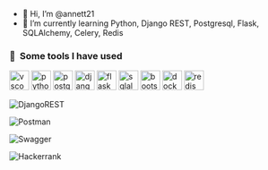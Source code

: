 - 👋 Hi, I’m @annett21
- 🌱 I’m currently learning Python, Django REST, Postgresql, Flask, SQLAlchemy, Celery, Redis

<!---
annett21/annett21 is a ✨ special ✨ repository because its `README.md` (this file) appears on your GitHub profile.
You can click the Preview link to take a look at your changes.
--->

<h3> 🚀 &nbsp;Some tools I have used</h3>
<p align="left">
<img src="https://cdn.jsdelivr.net/gh/devicons/devicon/icons/vscode/vscode-original.svg" alt="vscode" width="35" height="35"/>
<img src="https://cdn.jsdelivr.net/gh/devicons/devicon/icons/python/python-original.svg" alt="python" width="35" height="35"/>
<img src="https://cdn.jsdelivr.net/gh/devicons/devicon/icons/postgresql/postgresql-plain.svg" alt="postgres" width="35" height="35"/>
<img src="https://cdn.jsdelivr.net/gh/devicons/devicon/icons/django/django-plain.svg" alt="django" width="35" height="35"/>
<img src="https://cdn.jsdelivr.net/gh/devicons/devicon/icons/flask/flask-original.svg" alt="flask" width="35" height="35"/>
<img src="https://cdn.jsdelivr.net/gh/devicons/devicon/icons/sqlalchemy/sqlalchemy-original.svg" alt="sqlalchemy" width="35" height="35"/>
<img src="https://cdn.jsdelivr.net/gh/devicons/devicon/icons/bootstrap/bootstrap-plain.svg" alt="bootstrap" width="35" height="35"/>
<img src="https://cdn.jsdelivr.net/gh/devicons/devicon/icons/docker/docker-original.svg" alt="docker" width="35" height="35"/>
<img src="https://cdn.jsdelivr.net/gh/devicons/devicon/icons/redis/redis-original.svg" alt="redis" width="35" height="35"/>
</p>

![DjangoREST](https://img.shields.io/badge/DJANGO-REST-ff1709?style=for-the-badge&logo=django&logoColor=white&color=ff1709&labelColor=gray)

![Postman](https://img.shields.io/badge/Postman-FF6C37?style=for-the-badge&logo=postman&logoColor=white)

![Swagger](https://img.shields.io/badge/-Swagger-%23Clojure?style=for-the-badge&logo=swagger&logoColor=white)

![Hackerrank](https://img.shields.io/badge/-Hackerrank-2EC866?style=for-the-badge&logo=HackerRank&logoColor=white)
